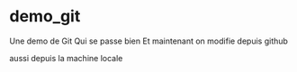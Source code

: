 # demo_git
Une demo de Git
Qui se passe bien 
Et maintenant on modifie depuis github

aussi depuis la machine locale

